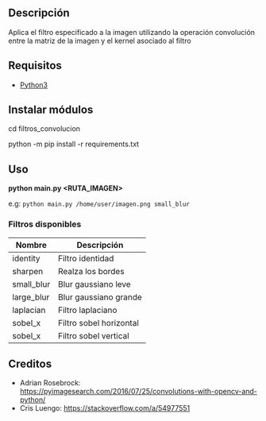 ## Descripción

Aplica el filtro especificado a la imagen utilizando la operación convolución entre la matriz de la imagen y el kernel asociado al filtro

## Requisitos

-   [Python3](https://www.python.org/downloads/)

## Instalar módulos

cd filtros_convolucion

python -m pip install -r requirements.txt

## Uso

**python main.py <RUTA_IMAGEN> <FILTRO>**

e.g: `python main.py /home/user/imagen.png small_blur`

### Filtros disponibles

| Nombre     | Descripción             |
| ---------- | ----------------------- |
| identity   | Filtro identidad        |
| sharpen    | Realza los bordes       |
| small_blur | Blur gaussiano leve     |
| large_blur | Blur gaussiano grande   |
| laplacian  | Filtro laplaciano       |
| sobel_x    | Filtro sobel horizontal |
| sobel_x    | Filtro sobel vertical   |

## Creditos
- Adrian Rosebrock: https://pyimagesearch.com/2016/07/25/convolutions-with-opencv-and-python/
- Cris Luengo: https://stackoverflow.com/a/54977551
